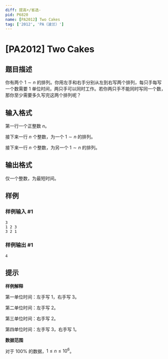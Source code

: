 ```yaml
---
diff: 提高+/省选-
pid: P6820
name: [PA2012] Two Cakes
tag: ['2012', 'PA（波兰）']
---
```

# [PA2012] Two Cakes
## 题目描述

你有两个 $1\sim n$ 的排列。你用左手和右手分别从左到右写两个排列，每只手每写一个数需要 $1$ 单位时间，两只手可以同时工作。若你两只手不能同时写同一个数，那你至少需要多久写完这两个排列呢？
## 输入格式

第一行一个正整数 $n$。

接下来一行 $n$ 个整数，为一个 $1\sim n$ 的排列。

接下来一行 $n$ 个整数，为另一个 $1\sim n$ 的排列。
## 输出格式

仅一个整数，为最短时间。
## 样例

### 样例输入 #1
```
3
1 2 3
3 2 1
```
### 样例输出 #1
```
4
```
## 提示

**样例解释**

第一单位时间：左手写 $1$，右手写 $3$。

第二单位时间：左手写 $2$。

第三单位时间：右手写 $2$。

第四单位时间：左手写 $3$，右手写 $1$。

**数据范围**

对于 $100\%$ 的数据，$1\le n\le 10^6$。
